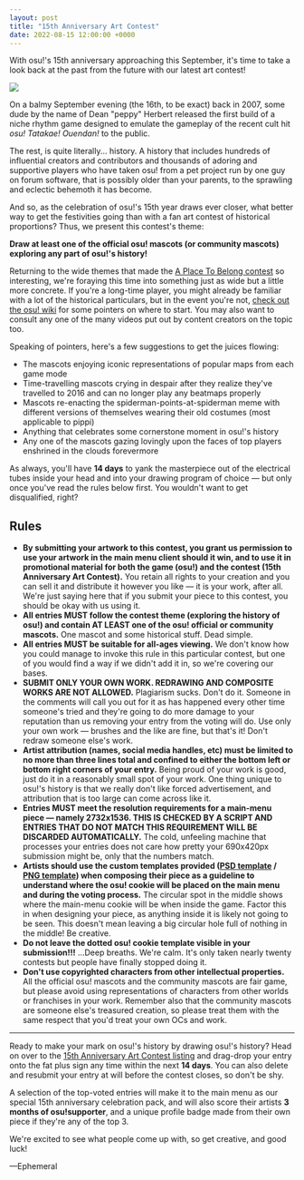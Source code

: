 ```yaml
---
layout: post
title: "15th Anniversary Art Contest"
date: 2022-08-15 12:00:00 +0000
---
```


With osu!'s 15th anniversary approaching this September, it's time to take a look back at the past from the future with our latest art contest!

![](https://assets.ppy.sh/contests/153/header.jpg?1)

On a balmy September evening (the 16th, to be exact) back in 2007, some dude by the name of Dean "peppy" Herbert released the first build of a niche rhythm game designed to emulate the gameplay of the recent cult hit *osu! Tatakae! Ouendan!* to the public.

The rest, is quite literally... history. A history that includes hundreds of influential creators and contributors and thousands of adoring and supportive players who have taken osu! from a pet project run by one guy on forum software, that is possibly older than your parents, to the sprawling and eclectic behemoth it has become.

And so, as the celebration of osu!'s 15th year draws ever closer, what better way to get the festivities going than with a fan art contest of historical proportions? Thus, we present this contest's theme:

**Draw at least one of the official osu! mascots (or community mascots) exploring any part of osu!'s history!**

Returning to the wide themes that made the [A Place To Belong contest](https://osu.ppy.sh/community/contests/142) so interesting, we're foraying this time into something just as wide but a little more concrete. If you're a long-time player, you might already be familiar with a lot of the historical particulars, but in the event you're not, [check out the osu! wiki](/wiki/History_of_osu!) for some pointers on where to start. You may also want to consult any one of the many videos put out by content creators on the topic too.

Speaking of pointers, here's a few suggestions to get the juices flowing:

- The mascots enjoying iconic representations of popular maps from each game mode
- Time-travelling mascots crying in despair after they realize they've travelled to 2016 and can no longer play any beatmaps properly
- Mascots re-enacting the spiderman-points-at-spiderman meme with different versions of themselves wearing their old costumes (most applicable to pippi)
- Anything that celebrates some cornerstone moment in osu!'s history
- Any one of the mascots gazing lovingly upon the faces of top players enshrined in the clouds forevermore

As always, you'll have **14 days** to yank the masterpiece out of the electrical tubes inside your head and into your drawing program of choice — but only once you've read the rules below first. You wouldn't want to get disqualified, right?

## Rules

- **By submitting your artwork to this contest, you grant us permission to use your artwork in the main menu client should it win, and to use it in promotional material for both the game (osu!) and the contest (15th Anniversary Art Contest).** You retain all rights to your creation and you can sell it and distribute it however you like — it is your work, after all. We're just saying here that if you submit your piece to this contest, you should be okay with us using it.
- **All entries MUST follow the contest theme (exploring the history of osu!) and contain AT LEAST one of the osu! official or community mascots.** One mascot and some historical stuff. Dead simple.
- **All entries MUST be suitable for all-ages viewing.** We don't know how you could manage to invoke this rule in this particular contest, but one of you would find a way if we didn't add it in, so we're covering our bases.
- **SUBMIT ONLY YOUR OWN WORK. REDRAWING AND COMPOSITE WORKS ARE NOT ALLOWED.** Plagiarism sucks. Don't do it. Someone in the comments will call you out for it as has happened every other time someone's tried and they're going to do more damage to your reputation than us removing your entry from the voting will do. Use only your own work — brushes and the like are fine, but that's it! Don't redraw someone else's work.
- **Artist attribution (names, social media handles, etc) must be limited to no more than three lines total and confined to either the bottom left or bottom right corners of your entry.** Being proud of your work is good, just do it in a reasonably small spot of your work. One thing unique to osu!'s history is that we really don't like forced advertisement, and attribution that is too large can come across like it.
- **Entries MUST meet the resolution requirements for a main-menu piece — namely 2732x1536. THIS IS CHECKED BY A SCRIPT AND ENTRIES THAT DO NOT MATCH THIS REQUIREMENT WILL BE DISCARDED AUTOMATICALLY.** The cold, unfeeling machine that processes your entries does not care how pretty your 690x420px submission might be, only that the numbers match.
- **Artists should use the custom templates provided ([PSD template](https://assets.ppy.sh/events/fanart/templates/osu%21%20main%20menu%202732x1536.psd?2017) / [PNG template](https://assets.ppy.sh/events/fanart/templates/osu%21%20main%20menu%202732x1536.png?2017)) when composing their piece as a guideline to understand where the osu! cookie will be placed on the main menu and during the voting process.** The circular spot in the middle shows where the main-menu cookie will be when inside the game. Factor this in when designing your piece, as anything inside it is likely not going to be seen. This doesn't mean leaving a big circular hole full of nothing in the middle! Be creative.
- **Do not leave the dotted osu! cookie template visible in your submission!!!** ...Deep breaths. We're calm. It's only taken nearly twenty contests but people have finally stopped doing it.
- **Don't use copyrighted characters from other intellectual properties.** All the official osu! mascots and the community mascots are fair game, but please avoid using representations of characters from other worlds or franchises in your work. Remember also that the community mascots are someone else's treasured creation, so please treat them with the same respect that you'd treat your own OCs and work.

---

Ready to make your mark on osu!'s history by drawing osu!'s history? Head on over to the [15th Anniversary Art Contest listing](https://osu.ppy.sh/community/contests/153) and drag-drop your entry onto the fat plus sign any time within the next **14 days**. You can also delete and resubmit your entry at will before the contest closes, so don't be shy.

A selection of the top-voted entries will make it to the main menu as our special 15th anniversary celebration pack, and will also score their artists **3 months of osu!supporter**, and a unique profile badge made from their own piece if they're any of the top 3.

We're excited to see what people come up with, so get creative, and good luck!

—Ephemeral
